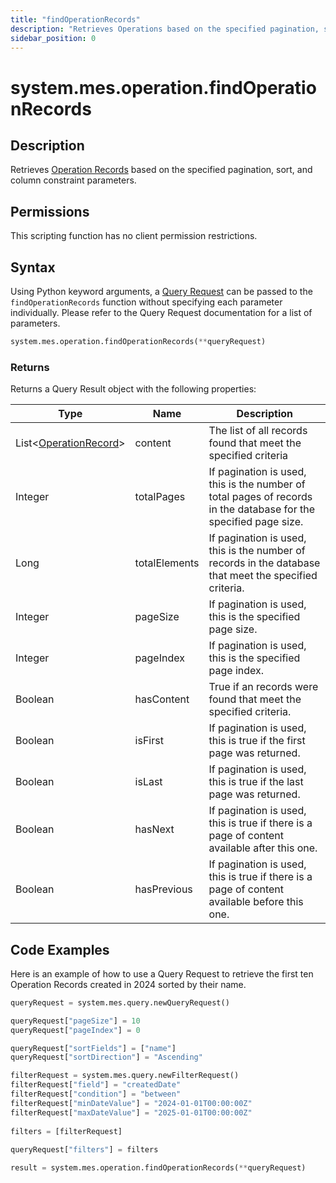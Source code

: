 ```yaml
---
title: "findOperationRecords"
description: "Retrieves Operations based on the specified pagination, sort, and column constraint parameters."
sidebar_position: 0
---
```


# system.mes.operation.findOperationRecords

## Description

Retrieves [Operation Records](../../data-model/operation-model/operation-record.md) based on the specified pagination, sort, and column constraint parameters.

## Permissions

This scripting function has no client permission restrictions.

## Syntax
Using Python keyword arguments, a [Query Request](../query-script-api/query-request.md) can be passed to the `findOperationRecords` function
without specifying each parameter individually. Please refer to the Query Request documentation for a list of parameters.
```python
system.mes.operation.findOperationRecords(**queryRequest)
```

### Returns

Returns a Query Result object with the following properties:

| Type                                                                                 | Name          | Description                                                                                                      |
|--------------------------------------------------------------------------------------| ------------- | ---------------------------------------------------------------------------------------------------------------- |
| List\<[OperationRecord](../../data-model/operation-model/operation-record.md)> | content       | The list of all records found that meet the specified criteria                                                   |
| Integer                                                                              | totalPages    | If pagination is used, this is the number of total pages of records in the database for the specified page size. |
| Long                                                                                 | totalElements | If pagination is used, this is the number of records in the database that meet the specified criteria.           |
| Integer                                                                              | pageSize      | If pagination is used, this is the specified page size.                                                          |
| Integer                                                                              | pageIndex     | If pagination is used, this is the specified page index.                                                         |
| Boolean                                                                              | hasContent    | True if an records were found that meet the specified criteria.                                                  |
| Boolean                                                                              | isFirst       | If pagination is used, this is true if the first page was returned.                                              |
| Boolean                                                                              | isLast        | If pagination is used, this is true if the last page was returned.                                               |
| Boolean                                                                              | hasNext       | If pagination is used, this is true if there is a page of content available after this one.                      |
| Boolean                                                                              | hasPrevious   | If pagination is used, this is true if there is a page of content available before this one.                     |

## Code Examples

Here is an example of how to use a Query Request to retrieve the first ten Operation Records created in 2024 sorted by their
name.


```python
queryRequest = system.mes.query.newQueryRequest()  

queryRequest["pageSize"] = 10
queryRequest["pageIndex"] = 0

queryRequest["sortFields"] = ["name"]
queryRequest["sortDirection"] = "Ascending"

filterRequest = system.mes.query.newFilterRequest()  
filterRequest["field"] = "createdDate"  
filterRequest["condition"] = "between"  
filterRequest["minDateValue"] = "2024-01-01T00:00:00Z"
filterRequest["maxDateValue"] = "2025-01-01T00:00:00Z"
    
filters = [filterRequest]  
  
queryRequest["filters"] = filters  

result = system.mes.operation.findOperationRecords(**queryRequest)
```

